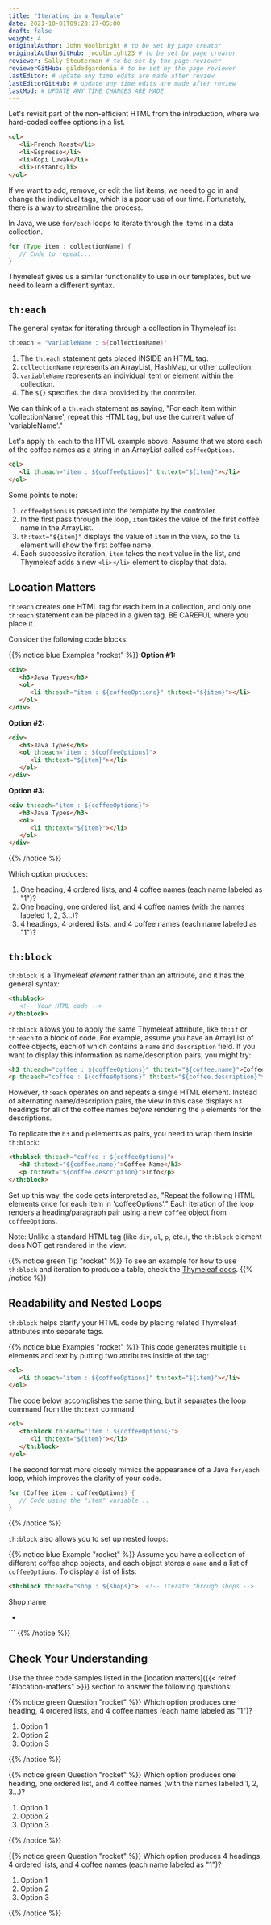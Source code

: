 ```yaml
---
title: "Iterating in a Template"
date: 2021-10-01T09:28:27-05:00
draft: false
weight: 4
originalAuthor: John Woolbright # to be set by page creator
originalAuthorGitHub: jwoolbright23 # to be set by page creator
reviewer: Sally Steuterman # to be set by the page reviewer
reviewerGitHub: gildedgardenia # to be set by the page reviewer
lastEditor: # update any time edits are made after review
lastEditorGitHub: # update any time edits are made after review
lastMod: # UPDATE ANY TIME CHANGES ARE MADE
---
```


Let's revisit part of the non-efficient HTML from the introduction, where we hard-coded coffee options in a list.

```html
<ol>
   <li>French Roast</li>
   <li>Espresso</li>
   <li>Kopi Luwak</li>
   <li>Instant</li>
</ol>
```

If we want to add, remove, or edit the list items, we need to go in and change the individual tags, which is a poor use of our time. Fortunately, there is a way to streamline the process.

In Java, we use `for/each` loops to iterate through the items in a data collection.

```java
for (Type item : collectionName) {
   // Code to repeat...
}
```

Thymeleaf gives us a similar functionality to use in our templates, but we need to learn a different syntax.

## `th:each`

The general syntax for iterating through a collection in Thymeleaf is:

```groovy
th:each = "variableName : ${collectionName}"
```

1. The `th:each` statement gets placed INSIDE an HTML tag.
2. `collectionName` represents an ArrayList, HashMap, or other collection.
3. `variableName` represents an individual item or element within the collection.
4. The `${}` specifies the data provided by the controller.

We can think of a `th:each` statement as saying, "For each item within 'collectionName', repeat this HTML tag, but use the current value of 'variableName'."

Let's apply `th:each` to the HTML example above. Assume that we store each of the coffee names as a string in an ArrayList called `coffeeOptions`.

```html
<ol>
   <li th:each="item : ${coffeeOptions}" th:text="${item}"></li>
</ol>
```

Some points to note:

1. `coffeeOptions` is passed into the template by the controller.
2. In the first pass through the loop, `item` takes the value of the first coffee name in the ArrayList.
3. `th:text="${item}"` displays the value of `item` in the view, so the `li` element will show the first coffee name.
4. Each successive iteration, `item` takes the next value in the list, and Thymeleaf adds a new `<li></li>` element to display that data.

## Location Matters

`th:each` creates one HTML tag for each item in a collection, and only one `th:each` statement can be placed in a given tag. BE CAREFUL where you place it.

Consider the following code blocks:

{{% notice blue Examples "rocket" %}}
**Option #1:**

```html
<div>
   <h3>Java Types</h3>
   <ol>
      <li th:each="item : ${coffeeOptions}" th:text="${item}"></li>
   </ol>
</div>
```

**Option #2:**

```html
<div>
   <h3>Java Types</h3>
   <ol th:each="item : ${coffeeOptions}">
      <li th:text="${item}"></li>
   </ol>
</div>
```

**Option #3:**

```html
<div th:each="item : ${coffeeOptions}">
   <h3>Java Types</h3>
   <ol>
      <li th:text="${item}"></li>
   </ol>
</div>
```
{{% /notice %}}

Which option produces:

1. One heading, 4 ordered lists, and 4 coffee names (each name labeled as "1")?
2. One heading, one ordered list, and 4 coffee names (with the names labeled 1, 2, 3...)?
3. 4 headings, 4 ordered lists, and 4 coffee names (each name labeled as "1")?

## `th:block`

`th:block` is a Thymeleaf *element* rather than an attribute, and it has the general syntax:

```html
<th:block>
   <!-- Your HTML code -->
</th:block>
```

`th:block` allows you to apply the same Thymeleaf attribute, like `th:if` or `th:each` to a block of code. For example, assume you have an ArrayList of coffee objects, each of which contains a `name` and `description` field. If you want to display this information as name/description pairs, you might try:

```html
<h3 th:each="coffee : ${coffeeOptions}" th:text="${coffee.name}">Coffee Name</h3>
<p th:each="coffee : ${coffeeOptions}" th:text="${coffee.description}">Info</p>
```

However, `th:each` operates on and repeats a single HTML element. Instead of alternating name/description pairs, the view in this case displays `h3` headings for all of the coffee names *before* rendering the `p` elements for the descriptions.

To replicate the `h3` and `p` elements as pairs, you need to wrap them inside `th:block`:

```html
<th:block th:each="coffee : ${coffeeOptions}">
   <h3 th:text="${coffee.name}">Coffee Name</h3>
   <p th:text="${coffee.description}">Info</p>
</th:block>
```

Set up this way, the code gets interpreted as, "Repeat the following HTML elements once for each item in 'coffeeOptions'." Each iteration of the loop renders a heading/paragraph pair using a new `coffee` object from `coffeeOptions`.

Note: Unlike a standard HTML tag (like `div`, `ul`, `p`, etc.), the `th:block` element does NOT get rendered in the view.

{{% notice green Tip "rocket" %}}
To see an example for how to use `th:block` and iteration to produce a table, check the [Thymeleaf docs](https://www.thymeleaf.org/doc/tutorials/2.1/usingthymeleaf.html#synthetic-thblock-tag).
{{% /notice %}}

## Readability and Nested Loops

`th:block` helps clarify your HTML code by placing related Thymeleaf attributes into separate tags.

{{% notice blue Examples "rocket" %}}
This code generates multiple `li` elements and text by putting two attributes inside of the tag:

```html
<ol>
   <li th:each="item : ${coffeeOptions}" th:text="${item}"></li>
</ol>
```

The code below accomplishes the same thing, but it separates the loop command from the `th:text` command:

```html
<ol>
   <th:block th:each="item : ${coffeeOptions}">
      <li th:text="${item}"></li>
   </th:block>
</ol>
```

The second format more closely mimics the appearance of a Java `for/each` loop, which improves the clarity of your code.

```java
for (Coffee item : coffeeOptions) {
   // Code using the "item" variable...
}
```
{{% /notice %}}

`th:block` also allows you to set up nested loops:

{{% notice blue Example "rocket" %}}
Assume you have a collection of different coffee shop objects, and each object stores a `name` and a list of `coffeeOptions`. To display a list of lists:

```html
<th:block th:each="shop : ${shops}">  <!-- Iterate through shops -->


```
   <p th:text = "${shop.name}">Shop name</p>
   <ul>
      <!-- Iterate through coffeeOptions -->
      <th:block th:each = "flavor : shop.coffeeOptions">
         <li th:text="${flavor}"></li>
      </th:block>
   </ul>
</th:block>
```
{{% /notice %}}

## Check Your Understanding

Use the three code samples listed in the [location matters]({{< relref "#location-matters" >}}) section to answer the following questions:

{{% notice green Question "rocket" %}}
Which option produces one heading, 4 ordered lists, and 4 coffee names (each name labeled as "1")?

1. Option 1
2. Option 2
3. Option 3

<!-- Solution: option 2 -->
{{% /notice %}}

{{% notice green Question "rocket" %}}
Which option produces one heading, one ordered list, and 4 coffee names (with the names labeled 1, 2, 3...)?

1. Option 1
2. Option 2
3. Option 3

<!-- Solution: option 1 -->
{{% /notice %}}

{{% notice green Question "rocket" %}}
Which option produces 4 headings, 4 ordered lists, and 4 coffee names (each name labeled as "1")?

1. Option 1
2. Option 2
3. Option 3

<!-- Solution: option 3 -->
{{% /notice %}}